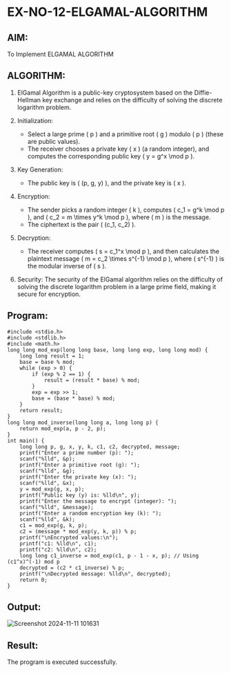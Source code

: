 # EX-NO-12-ELGAMAL-ALGORITHM

## AIM:
To Implement ELGAMAL ALGORITHM

## ALGORITHM:

1. ElGamal Algorithm is a public-key cryptosystem based on the Diffie-Hellman key exchange and relies on the difficulty of solving the discrete logarithm problem.

2. Initialization:
   - Select a large prime \( p \) and a primitive root \( g \) modulo \( p \) (these are public values).
   - The receiver chooses a private key \( x \) (a random integer), and computes the corresponding public key \( y = g^x \mod p \).

3. Key Generation:
   - The public key is \( (p, g, y) \), and the private key is \( x \).

4. Encryption:
   - The sender picks a random integer \( k \), computes \( c_1 = g^k \mod p \), and \( c_2 = m \times y^k \mod p \), where \( m \) is the message.
   - The ciphertext is the pair \( (c_1, c_2) \).

5. Decryption:
   - The receiver computes \( s = c_1^x \mod p \), and then calculates the plaintext message \( m = c_2 \times s^{-1} \mod p \), where \( s^{-1} \) is the modular inverse of \( s \).

6. Security: The security of the ElGamal algorithm relies on the difficulty of solving the discrete logarithm problem in a large prime field, making it secure for encryption.

## Program:
```
#include <stdio.h>
#include <stdlib.h>
#include <math.h>
long long mod_exp(long long base, long long exp, long long mod) {
    long long result = 1;
    base = base % mod;
    while (exp > 0) {
        if (exp % 2 == 1) {
            result = (result * base) % mod;
        }
        exp = exp >> 1;
        base = (base * base) % mod;
    }
    return result;
}
long long mod_inverse(long long a, long long p) {
    return mod_exp(a, p - 2, p);
}
int main() {
    long long p, g, x, y, k, c1, c2, decrypted, message;
    printf("Enter a prime number (p): ");
    scanf("%lld", &p);
    printf("Enter a primitive root (g): ");
    scanf("%lld", &g);
    printf("Enter the private key (x): ");
    scanf("%lld", &x);
    y = mod_exp(g, x, p);
    printf("Public key (y) is: %lld\n", y);
    printf("Enter the message to encrypt (integer): ");
    scanf("%lld", &message);
    printf("Enter a random encryption key (k): ");
    scanf("%lld", &k);
    c1 = mod_exp(g, k, p);
    c2 = (message * mod_exp(y, k, p)) % p;
    printf("\nEncrypted values:\n");
    printf("c1: %lld\n", c1);
    printf("c2: %lld\n", c2);
    long long c1_inverse = mod_exp(c1, p - 1 - x, p); // Using (c1^x)^(-1) mod p
    decrypted = (c2 * c1_inverse) % p;
    printf("\nDecrypted message: %lld\n", decrypted);
    return 0;
}
```


## Output:
![Screenshot 2024-11-11 101631](https://github.com/user-attachments/assets/de55c4a8-c55b-48a9-8c36-d23f4ffd5351)


## Result:
The program is executed successfully.
